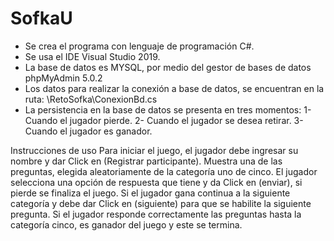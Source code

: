 # SofkaU
- Se crea el programa con lenguaje de programación C#.
- Se usa el IDE Visual Studio 2019.
- La base de datos es MYSQL, por medio del gestor de bases de datos phpMyAdmin 5.0.2
- Los datos para realizar la conexión a base de datos, se encuentran en la ruta: \RetoSofka\ConexionBd.cs
- La persistencia en la base de datos se presenta en tres momentos:
1- Cuando el jugador pierde.
2- Cuando el jugador se desea retirar.
3- Cuando el jugador es ganador.

Instrucciones de uso
Para iniciar el juego, el jugador debe ingresar su nombre y dar Click en (Registrar participante).
Muestra una de las preguntas, elegida aleatoriamente de la categoría uno de cinco.
El jugador selecciona una opción de respuesta que tiene y da Click en (enviar), si pierde se finaliza el
juego.
Si el jugador gana continua a la siguiente categoría y debe dar Click en (siguiente) para que se habilite la siguiente pregunta.
Si el jugador responde correctamente las preguntas hasta la categoría cinco, es ganador del juego y este se termina.
